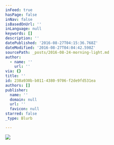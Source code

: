 ```yaml
---
inFeed: true
hasPage: false
inNav: false
isBasedOnUrl: ''
inLanguage: null
keywords: []
description: ''
datePublished: '2016-08-27T04:15:36.768Z'
dateModified: '2016-08-27T04:04:42.598Z'
sourcePath: _posts/2016-08-24-morning-light.md
author:
  - name: ''
    url: ''
via: {}
title: ''
id: 238a930b-b011-4380-9706-f2de9fd531ea
authors: []
publisher:
  name: ''
  domain: null
  url: ''
  favicon: null
starred: false
_type: Blurb

---
```

![](https://the-grid-user-content.s3-us-west-2.amazonaws.com/71e9a4ea-38bd-4541-8e01-4037d9fd63e4.jpg)